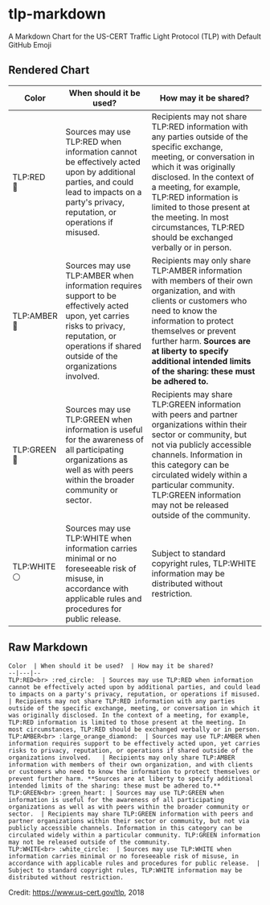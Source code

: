 # tlp-markdown
A Markdown Chart for the US-CERT Traffic Light Protocol (TLP) with Default GitHub Emoji

## Rendered Chart

Color  | When should it be used?  | How may it be shared? 
--|---|--
TLP:RED<br> :red_circle:  | Sources may use TLP:RED when information cannot be effectively acted upon by additional parties, and could lead to impacts on a party's privacy, reputation, or operations if misused.  | Recipients may not share TLP:RED information with any parties outside of the specific exchange, meeting, or conversation in which it was originally disclosed. In the context of a meeting, for example, TLP:RED information is limited to those present at the meeting. In most circumstances, TLP:RED should be exchanged verbally or in person. 
TLP:AMBER<br> :large_orange_diamond:  | Sources may use TLP:AMBER when information requires support to be effectively acted upon, yet carries risks to privacy, reputation, or operations if shared outside of the organizations involved.   | Recipients may only share TLP:AMBER information with members of their own organization, and with clients or customers who need to know the information to protect themselves or prevent further harm. **Sources are at liberty to specify additional intended limits of the sharing: these must be adhered to.** 
TLP:GREEN<br> :green_heart: | Sources may use TLP:GREEN when information is useful for the awareness of all participating organizations as well as with peers within the broader community or sector.  | Recipients may share TLP:GREEN information with peers and partner organizations within their sector or community, but not via publicly accessible channels. Information in this category can be circulated widely within a particular community. TLP:GREEN information may not be released outside of the community. 
TLP:WHITE<br> :white_circle:  | Sources may use TLP:WHITE when information carries minimal or no foreseeable risk of misuse, in accordance with applicable rules and procedures for public release.  | Subject to standard copyright rules, TLP:WHITE information may be distributed without restriction. 

## Raw Markdown
```
Color  | When should it be used?  | How may it be shared? 
--|---|--
TLP:RED<br> :red_circle:  | Sources may use TLP:RED when information cannot be effectively acted upon by additional parties, and could lead to impacts on a party's privacy, reputation, or operations if misused.  | Recipients may not share TLP:RED information with any parties outside of the specific exchange, meeting, or conversation in which it was originally disclosed. In the context of a meeting, for example, TLP:RED information is limited to those present at the meeting. In most circumstances, TLP:RED should be exchanged verbally or in person. 
TLP:AMBER<br> :large_orange_diamond:  | Sources may use TLP:AMBER when information requires support to be effectively acted upon, yet carries risks to privacy, reputation, or operations if shared outside of the organizations involved.   | Recipients may only share TLP:AMBER information with members of their own organization, and with clients or customers who need to know the information to protect themselves or prevent further harm. **Sources are at liberty to specify additional intended limits of the sharing: these must be adhered to.** 
TLP:GREEN<br> :green_heart: | Sources may use TLP:GREEN when information is useful for the awareness of all participating organizations as well as with peers within the broader community or sector.  | Recipients may share TLP:GREEN information with peers and partner organizations within their sector or community, but not via publicly accessible channels. Information in this category can be circulated widely within a particular community. TLP:GREEN information may not be released outside of the community. 
TLP:WHITE<br> :white_circle:  | Sources may use TLP:WHITE when information carries minimal or no foreseeable risk of misuse, in accordance with applicable rules and procedures for public release.  | Subject to standard copyright rules, TLP:WHITE information may be distributed without restriction. 
```

Credit: https://www.us-cert.gov/tlp, 2018
